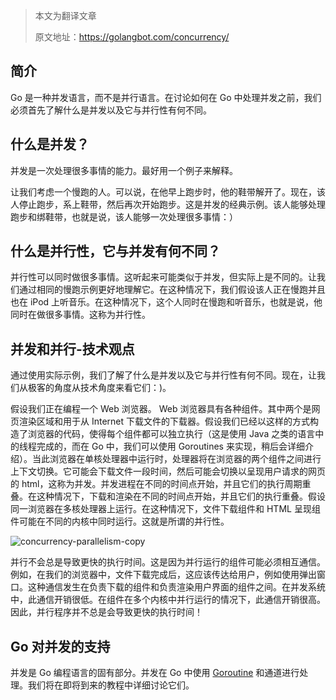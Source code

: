 

> 本文为翻译文章
>
> 原文地址：https://golangbot.com/concurrency/

## 简介

Go 是一种并发语言，而不是并行语言。在讨论如何在 Go 中处理并发之前，我们必须首先了解什么是并发以及它与并行性有何不同。

## 什么是并发？

并发是一次处理很多事情的能力。最好用一个例子来解释。

让我们考虑一个慢跑的人。可以说，在他早上跑步时，他的鞋带解开了。现在，该人停止跑步，系上鞋带，然后再次开始跑步。这是并发的经典示例。该人能够处理跑步和绑鞋带，也就是说，该人能够一次处理很多事情：）

## 什么是并行性，它与并发有何不同？

并行性可以同时做很多事情。这听起来可能类似于并发，但实际上是不同的。让我们通过相同的慢跑示例更好地理解它。在这种情况下，我们假设该人正在慢跑并且也在 iPod 上听音乐。在这种情况下，这个人同时在慢跑和听音乐，也就是说，他同时在做很多事情。这称为并行性。

## 并发和并行-技术观点

通过使用实际示例，我们了解了什么是并发以及它与并行性有何不同。现在，让我们从极客的角度从技术角度来看它们：)。

假设我们正在编程一个 Web 浏览器。 Web 浏览器具有各种组件。其中两个是网页渲染区域和用于从 Internet 下载文件的下载器。假设我们已经以这样的方式构造了浏览器的代码，使得每个组件都可以独立执行（这是使用 Java 之类的语言中的线程完成的，而在 Go 中，我们可以使用 Goroutines 来实现，稍后会详细介绍）。当此浏览器在单核处理器中运行时，处理器将在浏览器的两个组件之间进行上下文切换。它可能会下载文件一段时间，然后可能会切换以呈现用户请求的网页的 html，这称为并发。并发进程在不同的时间点开始，并且它们的执行周期重叠。在这种情况下，下载和渲染在不同的时间点开始，并且它们的执行重叠。假设同一浏览器在多核处理器上运行。在这种情况下，文件下载组件和 HTML 呈现组件可能在不同的内核中同时运行。这就是所谓的并行性。

![concurrency-parallelism-copy](http://cdn.mjava.top/blog/concurrency-parallelism-copy.png)

并行不会总是导致更快的执行时间。这是因为并行运行的组件可能必须相互通信。例如，在我们的浏览器中，文件下载完成后，这应该传达给用户，例如使用弹出窗口。这种通信发生在负责下载的组件和负责渲染用户界面的组件之间。在并发系统中，此通信开销很低。在组件在多个内核中并行运行的情况下，此通信开销很高。因此，并行程序并不总是会导致更快的执行时间！

## Go 对并发的支持

并发是 Go 编程语言的固有部分。并发在 Go 中使用 [Goroutine](https://golangbot.com/goroutines/) 和通道进行处理。我们将在即将到来的教程中详细讨论它们。